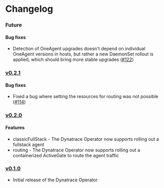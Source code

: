 # Changelog

### Future

#### Bug fixes
* Detection of OneAgent upgrades doesn't depend on individual OneAgent versions in hosts, but rather a new DaemonSet rollout is applied, which should bring more stable upgrades ([#122](https://github.com/Dynatrace/dynatrace-operator/pull/122))

### [v0.2.1](https://github.com/Dynatrace/dynatrace-operator/releases/tag/v0.2.1)

#### Bug fixes

* Fixed a bug where setting the resources for routing was not
  possible ([#114](https://github.com/Dynatrace/dynatrace-operator/pull/114))

### [v0.2.0](https://github.com/Dynatrace/dynatrace-operator/releases/tag/v0.2.0)

#### Features

* classicFullStack - The Dynatrace Operator now supports rolling out a fullstack agent
* routing - The Dynatrace Operator now supports rolling out a containerized ActiveGate to route the agent traffic

### [v0.1.0](https://github.com/Dynatrace/dynatrace-operator/releases/tag/v0.1.0)

* Initial release of the Dynatrace Operator
